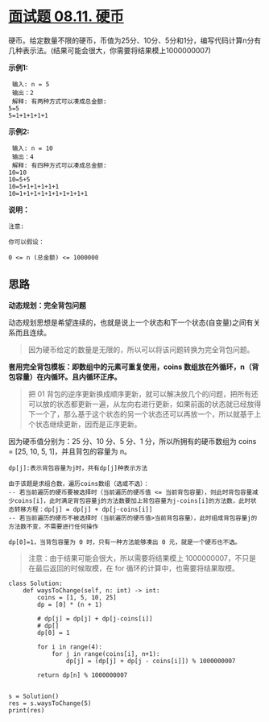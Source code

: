 # [面试题 08.11. 硬币](https://leetcode-cn.com/problems/coin-lcci/)

硬币。给定数量不限的硬币，币值为25分、10分、5分和1分，编写代码计算n分有几种表示法。(结果可能会很大，你需要将结果模上1000000007)

**示例1:**

```
 输入: n = 5
 输出：2
 解释: 有两种方式可以凑成总金额:
5=5
5=1+1+1+1+1
```

**示例2:**

```
 输入: n = 10
 输出：4
 解释: 有四种方式可以凑成总金额:
10=10
10=5+5
10=5+1+1+1+1+1
10=1+1+1+1+1+1+1+1+1+1
```

**说明：**

```
注意:

你可以假设：

0 <= n (总金额) <= 1000000
```



## 思路

**动态规划：完全背包问题**

动态规划思想是希望连续的，也就是说上一个状态和下一个状态(自变量)之间有关系而且连续。

> 因为硬币给定的数量是无限的，所以可以将该问题转换为完全背包问题。

**套用完全背包模板：即数组中的元素可重复使用，coins 数组放在外循环，n（背包容量）在内循环。且内循环正序。**

> 把 01 背包的逆序更新换成顺序更新，就可以解决放几个的问题，把所有还可以放的状态都更新一遍，从左向右进行更新，如果前面的状态就已经放得下一个了，那么基于这个状态的另一个状态还可以再放一个，所以就基于上个状态继续更新，因而是正序更新。
>

因为硬币值分别为：25 分、10 分、5 分、1 分，所以所拥有的硬币数组为 coins = [25, 10, 5, 1]，并且背包的容量为 n。

```
dp[j]:表示背包容量为j时，共有dp[j]种表示方法

由于该题是求组合数，遍历coins数组（选或不选）：
-- 若当前遍历的硬币要被选择时（当前遍历的硬币值 <= 当前背包容量），则此时背包容量减少coins[i]，此时满足背包容量j的方法数要加上背包容量为j-coins[i]的方法数，此时状态转移方程：dp[j] = dp[j] + dp[j-coins[i]]
-- 若当前遍历的硬币不被选择时（当前遍历的硬币值>当前背包容量），此时组成背包容量j的方法数不变，不需要进行任何操作
```

```
dp[0]=1，当背包容量为 0 时，只有一种方法能够凑出 0 元，就是一个硬币也不选。
```

> 注意：由于结果可能会很大，所以需要将结果模上 1000000007，不只是在最后返回的时候取模，在 for 循环的计算中，也需要将结果取模。
>



```
class Solution:
    def waysToChange(self, n: int) -> int:
        coins = [1, 5, 10, 25]
        dp = [0] * (n + 1)

        # dp[j] = dp[j] + dp[j-coins[i]]
        # dp[]
        dp[0] = 1

        for i in range(4):
            for j in range(coins[i], n+1):
                dp[j] = (dp[j] + dp[j - coins[i]]) % 1000000007

        return dp[n] % 1000000007


s = Solution()
res = s.waysToChange(5)
print(res)

```

